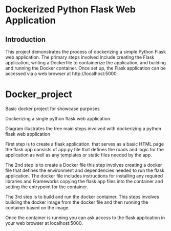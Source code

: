 # Dockerized Python Flask Web Application

## Introduction

This project demonstrates the process of dockerizing a simple Python Flask web application. The primary steps involved include creating the Flask application, writing a Dockerfile to containerize the application, and building and running the Docker container. Once set up, the Flask application can be accessed via a web browser at http://localhost:5000.





# Docker_project
Basic docker project for showcase purposes

Dockerizing a single python flask web application.

Diagram illustrates the tree main steps involved with dockerizing a python flask web application

First step is to create a flask application. that serves as a basic HTML page the flask app consists of app.py file that defines the roads and logic for the application as well as any templates or static files needed by the app.

The 2nd step is to create a Docker file this step involves creating a docker file that defines the environment and dependencies needed to run the flask application.
The docker file includes instructions for installing any required libraries and Frameworks copying the flask app files into the container and setting the entrypoint for the container.

The 3rd step is to build and run the docker container. This steps involves building the docker image from the docker file and then running the container based on the image.

Once the container is running you can ask access to the flask application in your web browser at localhost:5000.

